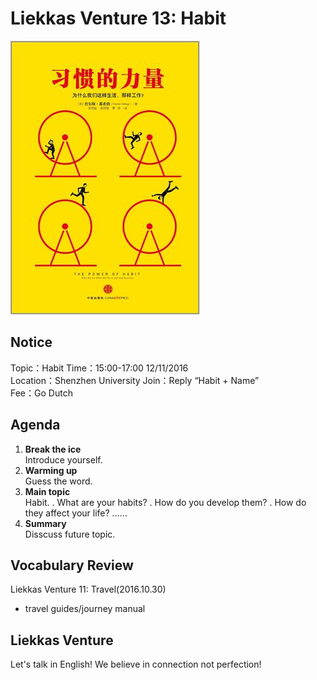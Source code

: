 
# Liekkas Venture 13: Habit


![habit](./images/habit.jpg "habit")

## Notice

Topic：Habit
Time：15:00-17:00 12/11/2016  
Location：Shenzhen University
Join：Reply “Habit + Name”   
Fee：Go Dutch

## Agenda

1. **Break the ice**  
    Introduce yourself.
2. **Warming up**   
    Guess the word.
3. **Main topic**  
    Habit.
    . What are your habits?
    . How do you develop them?
    . How do they affect your life?
    ......
4. **Summary**   
    Disscuss future topic.

## Vocabulary Review

Liekkas Venture 11: Travel(2016.10.30)  
- travel guides/journey manual

## Liekkas Venture

Let's talk in English!
We believe in connection not perfection!
